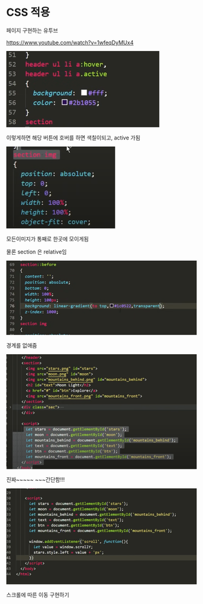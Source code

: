 # CSS 적용

페이지 구현하는 유투브

https://www.youtube.com/watch?v=1wfeqDyMUx4





![image-20211011115704798](CSS적용.assets/image-20211011115704798.png)

이렇게하면 해당 버튼에 호버를 하면 색칠이되고, active 가됨



![image-20211011115825493](CSS적용.assets/image-20211011115825493.png)

모든이미지가 통째로 한곳에 모이게됨

물론 section 은 relative임



![image-20211011182104626](CSS적용.assets/image-20211011182104626.png)

경계를 없애줌





![image-20211011182231568](CSS적용.assets/image-20211011182231568.png)

진짜~~~~~ ~~~간단함!!! 





![image-20211011194012561](CSS적용.assets/image-20211011194012561.png)

스크롤에 따른 이동 구현하기



